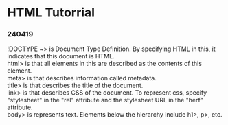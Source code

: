 # HTML Tutorrial 
### 240419  
!DOCTYPE ~> is Document Type Definition. By specifying HTML in this, it indicates that this document is HTML.  
html> is that all elements in this are described as the contents of this element.  
meta> is that describes information called metadata.  
title> is that describes the title of the document.  
link> is that describes CSS of the document. To represent css, specify "stylesheet" in the "rel" attribute and the stylesheet URL in the "herf" attribute.  
body> is represents text.  Elements below the hierarchy include h1>, p>, etc.  
